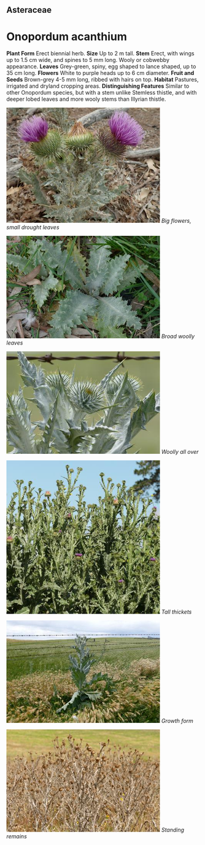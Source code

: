## Asteraceae
# Onopordum acanthium
 **Plant Form** Erect biennial herb. **Size** Up to 2 m tall. **Stem** Erect, with wings up to 1.5 cm wide, and spines to 5 mm long. Wooly or cobwebby appearance. **Leaves** Grey-green, spiny, egg shaped to lance shaped, up to 35 cm long. **Flowers** White to purple heads up to 6 cm diameter. **Fruit and Seeds** Brown-grey 4-5 mm long, ribbed with hairs on top. **Habitat** Pastures, irrigated and dryland cropping areas. **Distinguishing Features** Similar to other Onopordum species, but with a stem unlike Stemless thistle, and with deeper lobed leaves and more wooly stems than Illyrian thistle.


![Big flowers, small drought leaves](546_PC152405.jpg)
 *Big flowers, small drought leaves* 

![Broad woolly leaves](2789_P6840964.jpg)
 *Broad woolly leaves* 

![Woolly all over](8250_P6880305.jpg)
 *Woolly all over* 

![Tall thickets](69641_P1022243.jpg)
 *Tall thickets* 

![Growth form](8248_P6880303.jpg)
 *Growth form* 

![Standing remains](79811_P7100144.jpg)
 *Standing remains* 

